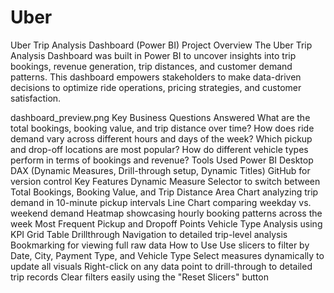# Uber
Uber Trip Analysis Dashboard (Power BI)
Project Overview
The Uber Trip Analysis Dashboard was built in Power BI to uncover insights into trip bookings, revenue generation, trip distances, and customer demand patterns. This dashboard empowers stakeholders to make data-driven decisions to optimize ride operations, pricing strategies, and customer satisfaction.

dashboard_preview.png
Key Business Questions Answered
What are the total bookings, booking value, and trip distance over time?
How does ride demand vary across different hours and days of the week?
Which pickup and drop-off locations are most popular?
How do different vehicle types perform in terms of bookings and revenue?
Tools Used
Power BI Desktop
DAX (Dynamic Measures, Drill-through setup, Dynamic Titles)
GitHub for version control
Key Features
Dynamic Measure Selector to switch between Total Bookings, Booking Value, and Trip Distance
Area Chart analyzing trip demand in 10-minute pickup intervals
Line Chart comparing weekday vs. weekend demand
Heatmap showcasing hourly booking patterns across the week
Most Frequent Pickup and Dropoff Points
Vehicle Type Analysis using KPI Grid Table
Drillthrough Navigation to detailed trip-level analysis
Bookmarking for viewing full raw data
How to Use
Use slicers to filter by Date, City, Payment Type, and Vehicle Type
Select measures dynamically to update all visuals
Right-click on any data point to drill-through to detailed trip records
Clear filters easily using the "Reset Slicers" button

